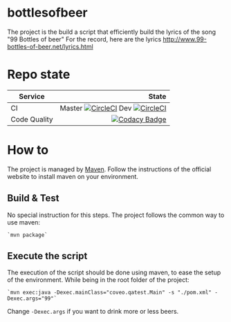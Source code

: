 # bottlesofbeer

The project is the build a script that efficiently build the lyrics of the song "99 Bottles of
beer"
For the record, here are the lyrics http://www.99-bottles-of-beer.net/lyrics.html

# Repo state
|Service|State|
|-------|----:|
|CI|Master [![CircleCI](https://circleci.com/gh/foutoucour/bottlesofbeer/tree/master.svg?style=shield)](https://circleci.com/gh/foutoucour/bottlesofbeer/tree/master) Dev [![CircleCI](https://circleci.com/gh/foutoucour/bottlesofbeer/tree/dev.svg?style=shield)](https://circleci.com/gh/foutoucour/bottlesofbeer/tree/dev)|
|Code Quality|[![Codacy Badge](https://api.codacy.com/project/badge/Grade/5fe9b22b3f214927bf25c200421e10e5)](https://www.codacy.com/app/kender-jr/bottlesofbeer?utm_source=github.com&amp;utm_medium=referral&amp;utm_content=foutoucour/bottlesofbeer&amp;utm_campaign=Badge_Grade)|

# How to

The project is managed by [Maven](https://maven.apache.org/). Follow the instructions of the
official website to install maven on your environment.

## Build & Test

No special instruction for this steps. The project follows the common way to use maven:

    `mvn package`

## Execute the script

The execution of the script should be done using maven, to ease the setup of the environment.
While being in the root folder of the project:

    `mvn exec:java -Dexec.mainClass="coveo.qatest.Main" -s "./pom.xml" -Dexec.args="99"`

Change `-Dexec.args` if you want to drink more or less beers.

